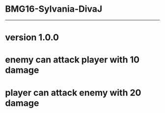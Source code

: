 # BMG16-Sylvania-DivaJ
----
# version 1.0.0

# enemy can attack player with 10 damage
# player can attack enemy with 20 damage
